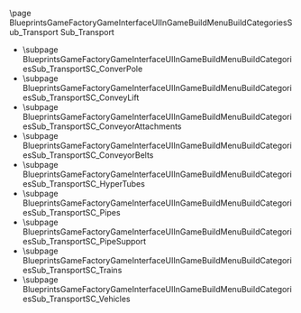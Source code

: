 \page BlueprintsGameFactoryGameInterfaceUIInGameBuildMenuBuildCategoriesSub_Transport Sub_Transport
- \subpage BlueprintsGameFactoryGameInterfaceUIInGameBuildMenuBuildCategoriesSub_TransportSC_ConverPole
- \subpage BlueprintsGameFactoryGameInterfaceUIInGameBuildMenuBuildCategoriesSub_TransportSC_ConveyLift
- \subpage BlueprintsGameFactoryGameInterfaceUIInGameBuildMenuBuildCategoriesSub_TransportSC_ConveyorAttachments
- \subpage BlueprintsGameFactoryGameInterfaceUIInGameBuildMenuBuildCategoriesSub_TransportSC_ConveyorBelts
- \subpage BlueprintsGameFactoryGameInterfaceUIInGameBuildMenuBuildCategoriesSub_TransportSC_HyperTubes
- \subpage BlueprintsGameFactoryGameInterfaceUIInGameBuildMenuBuildCategoriesSub_TransportSC_Pipes
- \subpage BlueprintsGameFactoryGameInterfaceUIInGameBuildMenuBuildCategoriesSub_TransportSC_PipeSupport
- \subpage BlueprintsGameFactoryGameInterfaceUIInGameBuildMenuBuildCategoriesSub_TransportSC_Trains
- \subpage BlueprintsGameFactoryGameInterfaceUIInGameBuildMenuBuildCategoriesSub_TransportSC_Vehicles
